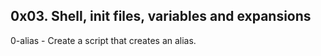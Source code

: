 ##  0x03. Shell, init files, variables and expansions
0-alias - Create a script that creates an alias.